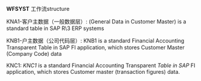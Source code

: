**WFSYST**  工作流structure

KNA1-客户主数据（一般数据层）:  (General Data in Customer Master) is a standard table in SAP R\3 ERP systems

KNB1-户主数据（公司代码层）: KNB1 is a standard Financial Accounting Transparent Table in SAP FI application, which stores Customer Master (Company Code) data

KNC1:   *KNC1* is a standard Financial Accounting Transparent *Table in SAP* FI application, which stores Customer master (transaction figures) data.